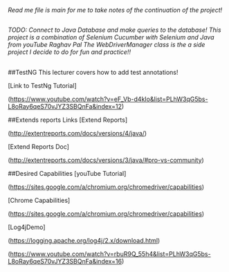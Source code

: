 _Read me file is main for me to take notes of the continuation of the project!_

##
_TODO: Connect to Java Database and make queries to the database!
This project is a combination of Selenium Cucumber with Selenium and Java from youTube Raghav Pal
The WebDriverManager class is the a side project I decide to do for fun and practice!!_
##

##TestNG
This lecturer covers how to add test annotations!

[Link to TestNg Tutorial] 

(https://www.youtube.com/watch?v=eF_Vb-d4kIo&list=PLhW3qG5bs-L8oRay6qeS70vJYZ3SBQnFa&index=12)


##Extends reports Links
[Extend Reports] 

(http://extentreports.com/docs/versions/4/java/)

[Extend Reports Doc]
 
(http://extentreports.com/docs/versions/3/java/#pro-vs-community)

##Desired Capabilities
[youTube Tutorial] 

(https://sites.google.com/a/chromium.org/chromedriver/capabilities)

[Chrome Capabilities]
 
 (https://sites.google.com/a/chromium.org/chromedriver/capabilities)
 
 [Log4jDemo]
 
 (https://logging.apache.org/log4j/2.x/download.html)
 
 (https://www.youtube.com/watch?v=rbuR9Q_55h4&list=PLhW3qG5bs-L8oRay6qeS70vJYZ3SBQnFa&index=16)
